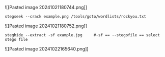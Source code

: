 ![[Pasted image 20241021180744.png]]


```
stegseek --crack example.png /tools/goto/wordlists/rockyou.txt
```

![[Pasted image 20241021180752.png]]

```
steghide --extract -sf example.jpg     #-sf == --stegofile == select stego file
 ```

![[Pasted image 20241022165640.png]]
